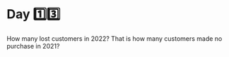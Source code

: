 # Day 1️⃣3️⃣

How many lost customers in 2022? That is how many customers made no purchase in 2021?
